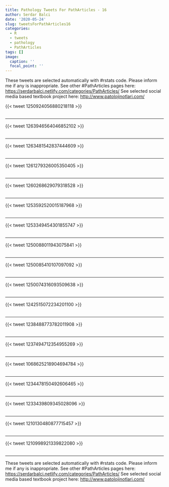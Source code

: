 ```yaml
---
title: Pathology Tweets For PathArticles - 16
author: Serdar Balci
date: '2020-05-24'
slug: tweetsForPathArticles16
categories:
  - R
  - tweets
  - pathology
  - PathArticles
tags: []
image:
  caption: ''
  focal_point: ''
---
```



These tweets are selected automatically with #rstats code. Please inform me if any is inappropriate.
See other #PathArticles pages here: https://serdarbalci.netlify.com/categories/PathArticles/ 
See selected social media based textbook project here: http://www.patolojinotlari.com/

{{< tweet 1250924056880218118 >}}
<br>
<br>
<hr>
{{< tweet 1263946564046852102 >}}
<br>
<br>
<hr>
{{< tweet 1263481542837444609 >}}
<br>
<br>
<hr>
{{< tweet 1261279326005350405 >}}
<br>
<br>
<hr>
{{< tweet 1260268629079318528 >}}
<br>
<br>
<hr>
{{< tweet 1253592520015187968 >}}
<br>
<br>
<hr>
{{< tweet 1253349454301855747 >}}
<br>
<br>
<hr>
{{< tweet 1250088011943075841 >}}
<br>
<br>
<hr>
{{< tweet 1250085410107097092 >}}
<br>
<br>
<hr>
{{< tweet 1250074316093509638 >}}
<br>
<br>
<hr>
{{< tweet 1242515072234201100 >}}
<br>
<br>
<hr>
{{< tweet 1238488773782011908 >}}
<br>
<br>
<hr>
{{< tweet 1237494712354955269 >}}
<br>
<br>
<hr>
{{< tweet 1068625218904694784 >}}
<br>
<br>
<hr>
{{< tweet 1234478150492606465 >}}
<br>
<br>
<hr>
{{< tweet 1233439809345028096 >}}
<br>
<br>
<hr>
{{< tweet 1210130480877715457 >}}
<br>
<br>
<hr>
{{< tweet 1210998921339822080 >}}
<br>
<br>
<hr>


These tweets are selected automatically with #rstats code. Please inform me if any is inappropriate.
See other #PathArticles pages here: https://serdarbalci.netlify.com/categories/PathArticles/ 
See selected social media based textbook project here: http://www.patolojinotlari.com/
